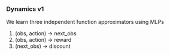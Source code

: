 ### Dynamics v1

We learn three independent function approximators using MLPs
1. (obs, action) -> next_obs
2. (obs, action) -> reward
3. (next_obs) -> discount
